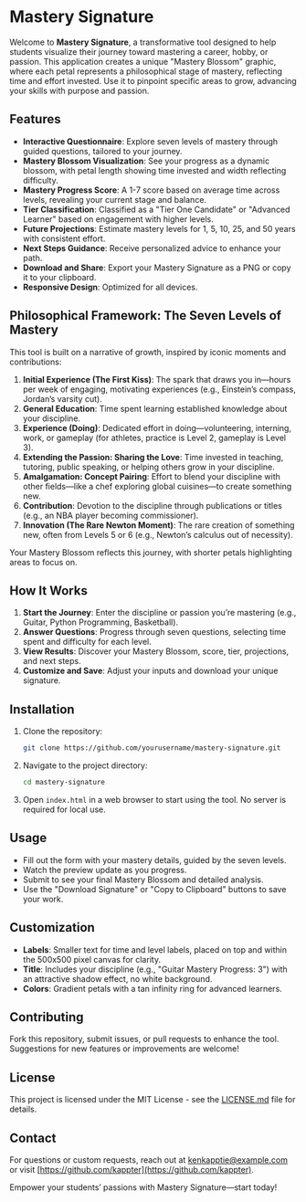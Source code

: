 # Mastery Signature

Welcome to **Mastery Signature**, a transformative tool designed to help students visualize their journey toward mastering a career, hobby, or passion. This application creates a unique "Mastery Blossom" graphic, where each petal represents a philosophical stage of mastery, reflecting time and effort invested. Use it to pinpoint specific areas to grow, advancing your skills with purpose and passion.

## Features
- **Interactive Questionnaire**: Explore seven levels of mastery through guided questions, tailored to your journey.
- **Mastery Blossom Visualization**: See your progress as a dynamic blossom, with petal length showing time invested and width reflecting difficulty.
- **Mastery Progress Score**: A 1-7 score based on average time across levels, revealing your current stage and balance.
- **Tier Classification**: Classified as a "Tier One Candidate" or "Advanced Learner" based on engagement with higher levels.
- **Future Projections**: Estimate mastery levels for 1, 5, 10, 25, and 50 years with consistent effort.
- **Next Steps Guidance**: Receive personalized advice to enhance your path.
- **Download and Share**: Export your Mastery Signature as a PNG or copy it to your clipboard.
- **Responsive Design**: Optimized for all devices.

## Philosophical Framework: The Seven Levels of Mastery
This tool is built on a narrative of growth, inspired by iconic moments and contributions:
1. **Initial Experience (The First Kiss)**: The spark that draws you in—hours per week of engaging, motivating experiences (e.g., Einstein’s compass, Jordan’s varsity cut).
2. **General Education**: Time spent learning established knowledge about your discipline.
3. **Experience (Doing)**: Dedicated effort in doing—volunteering, interning, work, or gameplay (for athletes, practice is Level 2, gameplay is Level 3).
4. **Extending the Passion: Sharing the Love**: Time invested in teaching, tutoring, public speaking, or helping others grow in your discipline.
5. **Amalgamation: Concept Pairing**: Effort to blend your discipline with other fields—like a chef exploring global cuisines—to create something new.
6. **Contribution**: Devotion to the discipline through publications or titles (e.g., an NBA player becoming commissioner).
7. **Innovation (The Rare Newton Moment)**: The rare creation of something new, often from Levels 5 or 6 (e.g., Newton’s calculus out of necessity).

Your Mastery Blossom reflects this journey, with shorter petals highlighting areas to focus on.

## How It Works
1. **Start the Journey**: Enter the discipline or passion you’re mastering (e.g., Guitar, Python Programming, Basketball).
2. **Answer Questions**: Progress through seven questions, selecting time spent and difficulty for each level.
3. **View Results**: Discover your Mastery Blossom, score, tier, projections, and next steps.
4. **Customize and Save**: Adjust your inputs and download your unique signature.

## Installation
1. Clone the repository:
   ```bash
   git clone https://github.com/yourusername/mastery-signature.git
   ```
2. Navigate to the project directory:
   ```bash
   cd mastery-signature
   ```
3. Open `index.html` in a web browser to start using the tool. No server is required for local use.

## Usage
- Fill out the form with your mastery details, guided by the seven levels.
- Watch the preview update as you progress.
- Submit to see your final Mastery Blossom and detailed analysis.
- Use the "Download Signature" or "Copy to Clipboard" buttons to save your work.

## Customization
- **Labels**: Smaller text for time and level labels, placed on top and within the 500x500 pixel canvas for clarity.
- **Title**: Includes your discipline (e.g., "Guitar Mastery Progress: 3") with an attractive shadow effect, no white background.
- **Colors**: Gradient petals with a tan infinity ring for advanced learners.

## Contributing
Fork this repository, submit issues, or pull requests to enhance the tool. Suggestions for new features or improvements are welcome!

## License
This project is licensed under the MIT License - see the [LICENSE.md](LICENSE.md) file for details.

## Contact
For questions or custom requests, reach out at [kenkapptie@example.com](mailto:kenkapptie@example.com) or visit [https://github.com/kappter](https://github.com/kappter).

Empower your students’ passions with Mastery Signature—start today!